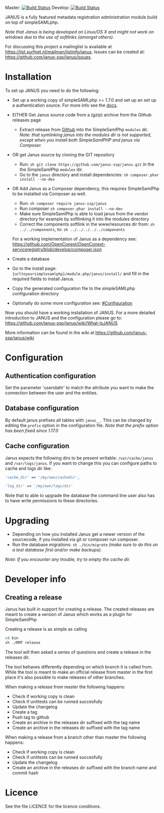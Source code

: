 Master: [![Build Status](https://travis-ci.org/janus-ssp/janus.png?branch=master)](https://travis-ci.org/janus-ssp/janus) Develop: [![Build Status](https://travis-ci.org/janus-ssp/janus.png?branch=develop)](https://travis-ci.org/janus-ssp/janus)

JANUS is a fully featured metadata registration administration module build on top of simpleSAMLphp. 

*Note that Janus is being developed on Linux/OS X and might not work on windows due to the use of softlinks (amongst others).*

For discussing this project a mailinglist is available at https://list.surfnet.nl/mailman/listinfo/janus. Issues can be created at: https://github.com/janus-ssp/janus/issues.

Installation
============
To set up JANUS you need to do the following:

- Set up a working copy of simpleSAMLphp >= 1.7.0 and set up an set up a authentication source. For more info see the [docs](http://simplesamlphp.org/docs/). 
- EITHER Get Janus source code from a (gzip) archive from the Github releases page
  - Extract release from [Github](https://github.com/janus-ssp/janus/releases) into the SimpleSamlPhp ``modules`` dir. *Note: that symlinking janus into the modules dir is not supported, except when you install both SimpleSamlPHP and janus via Composer.*
- OR get Janus source by cloning the GIT repository
  - Run: ``sh git clone https://github.com/janus-ssp/janus.git`` in the the SimpleSamlPhp ``modules`` dir.
  - Go to the ``janus`` directory and install dependencies: ``sh composer.phar install --no-dev``
- OR Add Janus as a Composer dependency, this requires SimpleSamlPhp to be installed via Composer as well.
  - Run: ``sh composer require janus-ssp/janus``
  - Run composer ``sh composer.phar install --no-dev``
  - Make sure SimpleSamlPhp is able to load janus from the vendor directory for example by softlinking it into the modules directory
  - Correct the components softlink in the www/resources dir from: ``sh ../../components``, to: ``sh ../../../../../components ``

   For a working implementation of Janus as a dependency see:
   https://github.com/OpenConext/OpenConext-serviceregistry/blob/develop/composer.json
- Create a database
- Go to the install page: ``{urltoyoursimplesamlphp}/module.php/janus/install/`` and fill in the required fields to install Janus.
- Copy the generated configuration file to the simpleSAMLphp configuration directory
- Optionally do some more configuration see: [#Configuration](#configuration)

Now you should have a working installation of JANUS. For a more detailed introduction to JANUS and the configuration please go to: https://github.com/janus-ssp/janus/wiki/What-IsJANUS

More information can be found in the wiki at https://github.com/janus-ssp/janus/wiki

Configuration
=============

Authentication configuration
----------------------------

Set the parameter 'useridattr' to match the attribute you want
to make the connection between the user and the entities.

Database configuration
----------------------
By default janus prefixes all tables with ``janus__``. This can be changed by editing the `prefix` option in the configuration file. *Note that the prefix option has been fixed since 1.17.0*

Cache configuration
-------------------

Janus expects the following dirs to be present writable: ``/var/cache/janus`` and ``/var/logs/janus``. If you want to change this you can configure paths to cache and logs dir like:

```php
'cache_dir' => '/my/own/cachedir',

'log_dir' => '/my/own/logs/dir'
```

Note that to able to upgrade the database the command line user also has to have write permissions to these directories.

Upgrading
=========
- Depending on how you installed Janus get a newer version of the sourcecode, if you installed via git or composer run composer.
- Run the database migrations: ``sh ./bin/migrate`` *(make sure to do this on a test database first and/or make backups).* 

*Note: If you encounter any trouble, try to empty the cache dir.*

Developer info
==============

Creating a release
------------------

Janus has built in support for creating a release. The created releases are meant to create a version of Janus which works as a plugin for SimpleSamlPhp

Creating a release is as simple as calling
```sh
cd bin
sh ./RMT release
```

The tool will then asked a series of questions and create a release in the releases dir.

The tool behaves differently depending on which branch it is called from. While the tool is meant to make an official release from master in the first place it's also possible to make releases of other branches.

When making a release from master the following happens:
- Check if working copy is clean
- Check if unittests can be runned succesfully
- Update the changelog
- Create a tag
- Push tag to github
- Create an archive in the releases dir suffixed with the tag name
- Create an archive in the releases dir suffixed with the tag name

When making a release from a branch other than master the following happens:
- Check if working copy is clean
- Check if unittests can be runned succesfully
- Update the changelog
- Create an archive in the releases dir suffixed with the branch name and commit hash

Licence
=======

See the file LICENCE for the licence conditions.
